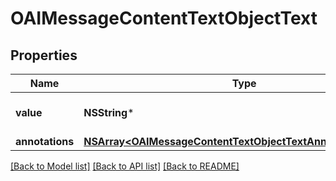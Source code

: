 # OAIMessageContentTextObjectText

## Properties
Name | Type | Description | Notes
------------ | ------------- | ------------- | -------------
**value** | **NSString*** | The data that makes up the text. | 
**annotations** | [**NSArray&lt;OAIMessageContentTextObjectTextAnnotationsInner&gt;***](OAIMessageContentTextObjectTextAnnotationsInner.md) |  | 

[[Back to Model list]](../README.md#documentation-for-models) [[Back to API list]](../README.md#documentation-for-api-endpoints) [[Back to README]](../README.md)


